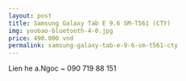 ```yaml
---
layout: post
title: Samsung Galaxy Tab E 9.6 SM-T561 (CTY)
img: yoobao-bluetooth-4-0.jpg
price: 490.000 vnd
permalink: samsung-galaxy-tab-e-9-6-sm-t561-cty
---
```

Lien he a.Ngoc ~ 090 719 88 151
